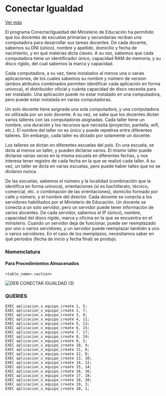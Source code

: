 # Conectar Igualdad

[Ver más](nueva_solapa.md)


El programa Conectar/Igualdad del Ministerio de Educación ha permitido que los docentes de escuelas primarias y secundarias reciban una computadora para desarrollar sus tareas docentes. De cada docente, sabemos su DNI (único), nombre y apellido, domicilio y fecha de nacimiento, y en qué materias dicta clases. A su vez, sabemos que cada computadora tiene un identificador único, capacidad RAM de memoria, y su disco rígido, del cual sabemos la marca y capacidad.

Cada computadora, a su vez, tiene instalados al menos una o varias aplicaciones, de los cuales sabemos su nombre y número de versión (ambos atributos combinados permiten identificar cada aplicación en forma univoca), el distribuidor oficial y cuánta capacidad de disco necesita para ser instalado. Una aplicación puede no estar instalado en una computadora, pero puede estar instalada en varias computadoras.

Un solo docente tiene asignada una sola computadora, y una computadora es utilizada por un solo docente. A su vez, se sabe que los docentes dictan varios talleres con las computadoras asignadas. Cada taller tiene un nombre, una duración y los recursos que necesita (proyector, pantalla, wifi, etc.). El nombre del taller no es único y puede repetirse entre diferentes talleres. Sin embargo, cada taller es dictado por solamente un docente.

Los talleres se dictan en diferentes escuelas del país. En una escuela, se dicta al menos un taller, y pueden dictarse varios. El mismo taller puede dictarse varias veces en la misma escuela en diferentes fechas, y nos interesa tener registro de cada fecha en la que se realizó cada taller. A su vez, un taller se dicta en varias escuelas, pero puede haber talles que no se dictaron nunca.

De las escuelas, sabemos el número y la localidad (combinación que la identifica en forma univoca), orientaciones (si es bachillerato, técnico, comercial, etc. o combinación de las orientaciones), domicilio formado por calle y número, y el nombre del director. Cada docente se conecta a los servidores habilitados por el Ministerio de Educación. Un docente se conecta a un solo servidor, pero un servidor puede tener información de varios docentes. De cada servidor, sabemos el IP (único), nombre, capacidad del disco rígido, marca y oficina en la que se encuentra en el ministerio. Cuando un servidor deja de funcionar, puede ser reemplazado por uno o varios servidores, y un servidor puede reemplazar también a uno o varios servidores. En el caso de los reemplazos, necesitamos saber en qué períodos (fecha de inicio y fecha final) se produjo.


### Nomenclatura
#### Para Procedimientos Almacenados
```
<table_name>.<action>
```

![DER CONECTAR IGUALDAD (3)](https://github.com/AlejandroMorgante/ConectarIgualdad/assets/30799094/a85ade35-870c-4915-adf4-517efdc46877)


### QUERIES

```
EXEC aplicacion_x_equipo_create 1, 5;
EXEC aplicacion_x_equipo_create 2, 7;
EXEC aplicacion_x_equipo_create 3, 9;
EXEC aplicacion_x_equipo_create 4, 11;
EXEC aplicacion_x_equipo_create 5, 13;
EXEC aplicacion_x_equipo_create 6, 15;
EXEC aplicacion_x_equipo_create 7, 17;
EXEC aplicacion_x_equipo_create 8, 19;
EXEC aplicacion_x_equipo_create 9, 2;
EXEC aplicacion_x_equipo_create 10, 4;
EXEC aplicacion_x_equipo_create 11, 6;
EXEC aplicacion_x_equipo_create 12, 8;
EXEC aplicacion_x_equipo_create 13, 10;
EXEC aplicacion_x_equipo_create 14, 12;
EXEC aplicacion_x_equipo_create 15, 14;
EXEC aplicacion_x_equipo_create 16, 16;
EXEC aplicacion_x_equipo_create 17, 18;
EXEC aplicacion_x_equipo_create 18, 20;
EXEC aplicacion_x_equipo_create 19, 3;
EXEC aplicacion_x_equipo_create 20, 1;
```

